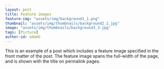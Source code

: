 ```yaml
---
layout: post
title: Feature images
feature-img: "assets/img/background1_1.png"
thumbnail: "assets/img/thumbnails/background2_2.jpg"
image: "assets/img/thumbnails/background3_3.jpg"
tags: [Picture]
author-id: adamG
---
```


This is an example of a post which includes a feature image specified in the front matter of the post. The feature image spans the full-width of the page, and is shown with the title on permalink pages.

